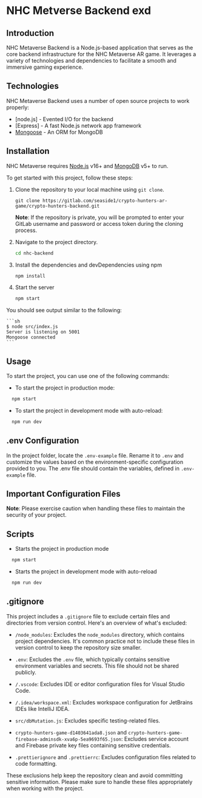 # NHC Metverse Backend exd

## Introduction

NHC Metaverse Backend is a Node.js-based application that serves as the core backend infrastructure for the NHC Metaverse AR game. It leverages a variety of technologies and dependencies to facilitate a smooth and immersive gaming experience.

## Technologies

NHC Metaverse Backend uses a number of open source projects to work properly:

* [node.js] - Evented I/O for the backend
* [Express] - A fast Node.js network app framework
* [Mongoose](https://mongoosejs.com/) - An ORM for MongoDB

## Installation

NHC Metaverse requires [Node.js](https://nodejs.org/) v16+ and [MongoDB](https://www.mongodb.com/) v5+ to run.

To get started with this project, follow these steps:

1. Clone the repository to your local machine using `git clone`.

    ``` git clone https://gitlab.com/seaside1/crypto-hunters-ar-game/crypto-hunters-backend.git ```

    **Note**: If the repository is private, you will be prompted to enter your GitLab username and password or access token during the cloning process.

2. Navigate to the project directory.

    ```sh
    cd nhc-backend
    ```

3. Install the dependencies and devDependencies using npm

    ```sh
    npm install
    ```

4. Start the server

    ```sh
    npm start
    ```

You should see output similar to the following:

    ```sh
    $ node src/index.js
    Server is listening on 5001
    Mongoose connected
    ```

## Usage

To start the project, you can use one of the following commands:

- To start the project in production mode:

```sh
  npm start
```

- To start the project in development mode with auto-reload:

```sh
  npm run dev
```

## .env Configuration

In the project folder, locate the `.env-example` file. Rename it to `.env` and customize the values based on the environment-specific configuration provided to you. The .env file should contain the variables, defined in `.env-example` file.

## Important Configuration Files

<!-- To run this project successfully, you'll need to have the following files in your project directory:

### `crypto-hunters-game-d1403641ada8.json` -->

<!-- This file contains important service account information for the project. It's necessary for the functioning of certain components in the project. Please ensure that this file is located in the root directory of your project.

It includes sensitive credentials required for specific services. For security reasons, this file is not included in the project repository.

### `crypto-hunters-game-firebase-adminsdk-xva6p-5ea9693f65.json` -->

<!-- Similar to the previous file, this JSON file contains sensitive credentials related to Firebase services used in the project. It is also excluded from the repository for security purposes.

Make sure this file is also placed in the root directory of your project. -->

**Note**: Please exercise caution when handling these files to maintain the security of your project.

## Scripts

- Starts the project in production mode

```sh
  npm start
```

- Starts the project in development mode with auto-reload

```sh
  npm run dev
```

## .gitignore

This project includes a `.gitignore` file to exclude certain files and directories from version control. 
Here's an overview of what's excluded:

- `/node_modules`: Excludes the `node_modules` directory, which contains project dependencies. It's common practice not to include these files in version control to keep the repository size smaller.

- `.env`: Excludes the `.env` file, which typically contains sensitive environment variables and secrets. This file should not be shared publicly.

- `/.vscode`: Excludes IDE or editor configuration files for Visual Studio Code.

- `/.idea/workspace.xml`: Excludes workspace configuration for JetBrains IDEs like IntelliJ IDEA.

- `src/dbMutation.js`: Excludes specific testing-related files.

- `crypto-hunters-game-d1403641ada8.json` and `crypto-hunters-game-firebase-adminsdk-xva6p-5ea9693f65.json`: Excludes service account and Firebase private key files containing sensitive credentials.

- `.prettierignore` and `.prettierrc`: Excludes configuration files related to code formatting.

These exclusions help keep the repository clean and avoid committing sensitive information. Please make sure to handle these files appropriately when working with the project.